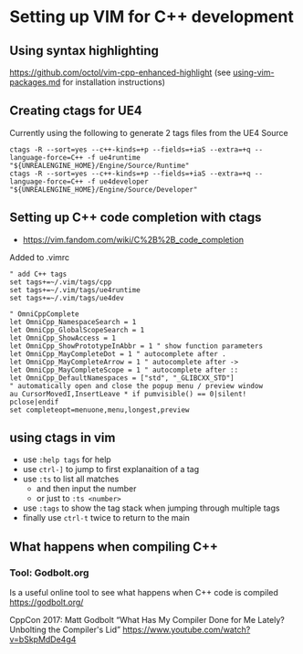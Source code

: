 # Setting up VIM for C++ development


## Using syntax highlighting

https://github.com/octol/vim-cpp-enhanced-highlight
(see [using-vim-packages.md](using-vim-packages.md) for installation
instructions)

## Creating ctags for UE4

Currently using the following to generate 2 tags files from the UE4 Source
```
ctags -R --sort=yes --c++-kinds=+p --fields=+iaS --extra=+q --language-force=C++ -f ue4runtime "${UNREALENGINE_HOME}/Engine/Source/Runtime"
ctags -R --sort=yes --c++-kinds=+p --fields=+iaS --extra=+q --language-force=C++ -f ue4developer "${UNREALENGINE_HOME}/Engine/Source/Developer"
```

## Setting up C++ code completion with ctags

* https://vim.fandom.com/wiki/C%2B%2B_code_completion 

Added to .vimrc

```
" add C++ tags
set tags+=~/.vim/tags/cpp
set tags+=~/.vim/tags/ue4runtime
set tags+=~/.vim/tags/ue4dev

" OmniCppComplete
let OmniCpp_NamespaceSearch = 1
let OmniCpp_GlobalScopeSearch = 1
let OmniCpp_ShowAccess = 1
let OmniCpp_ShowPrototypeInAbbr = 1 " show function parameters
let OmniCpp_MayCompleteDot = 1 " autocomplete after .
let OmniCpp_MayCompleteArrow = 1 " autocomplete after ->
let OmniCpp_MayCompleteScope = 1 " autocomplete after ::
let OmniCpp_DefaultNamespaces = ["std", "_GLIBCXX_STD"]
" automatically open and close the popup menu / preview window
au CursorMovedI,InsertLeave * if pumvisible() == 0|silent! pclose|endif
set completeopt=menuone,menu,longest,preview
```

## using ctags in vim

* use `:help tags` for help
* use `ctrl-]` to jump to first explanaition of a tag
* use `:ts` to list all matches
  * and then input the number
  * or just to `:ts <number>`
* use `:tags` to show the tag stack when jumping through multiple tags
* finally use `ctrl-t` twice to return to the main

## What happens when compiling C++

### Tool: Godbolt.org

Is a useful online tool to see what happens when C++ code is compiled
https://godbolt.org/

CppCon 2017: Matt Godbolt “What Has My Compiler Done for Me Lately? Unbolting
the Compiler's Lid”
https://www.youtube.com/watch?v=bSkpMdDe4g4
